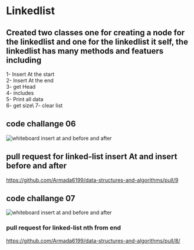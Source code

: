 # Linkedlist

## Created two classes one for creating a node for the linkedlist and one for the linkedlist it self, the linkedlist has many methods and featuers including

1- Insert At the start\
2- Insert At the end\
3- get Head\
4- includes\
5- Print all data\
6- get size\ 
7- clear list


## code challange 06
![whiteboard  insert at and before and after ](http://url/to/img.png)


## pull request for linked-list insert At and insert before and after 
<https://github.com/Armada6199/data-structures-and-algorithms/pull/9>

## code challange 07

![whiteboard  insert at and before and after ](http://url/to/img.png)

### pull request for linked-list nth from end

<https://github.com/Armada6199/data-structures-and-algorithms/pull/8/>

